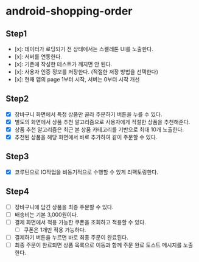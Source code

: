 # android-shopping-order

## Step1

- [x]: 데이터가 로딩되기 전 상태에서는 스켈레톤 UI를 노출한다.
- [x]: 서버를 연동한다.
- [x]: 기존에 작성한 테스트가 깨지면 안 된다.
- [x]: 사용자 인증 정보를 저장한다. (적절한 저장 방법을 선택한다)
- [x]: 현재 앱의 page 1부터 시작, 서버는 0부터 시작 개선

## Step2
- [x] 장바구니 화면에서 특정 상품만 골라 주문하기 버튼을 누를 수 있다.
- [x] 별도의 화면에서 상품 추천 알고리즘으로 사용자에게 적절한 상품을 추천해준다.
- [x] 상품 추천 알고리즘은 최근 본 상품 카테고리를 기반으로 최대 10개 노출한다.
- [x] 추천된 상품을 해당 화면에서 바로 추가하여 같이 주문할 수 있다.

## Step3
- [x] 코루틴으로 IO작업을 비동기적으로 수행할 수 있게 리팩토링한다.

## Step4
- [ ] 장바구니에 담긴 상품을 최종 주문할 수 있다.
- [ ] 배송비는 기본 3,000원이다.
- [ ] 결제 화면에서 적용 가능한 쿠폰을 조회하고 적용할 수 있다.
  - [ ] 쿠폰은 1개만 적용 가능하다.
- [ ] 결제하기 버튼을 누르면 바로 최종 주문이 완료된다.
- [ ] 최종 주문이 완료되면 상품 목록으로 이동과 함께 주문 완료 토스트 메시지를 노출한다.